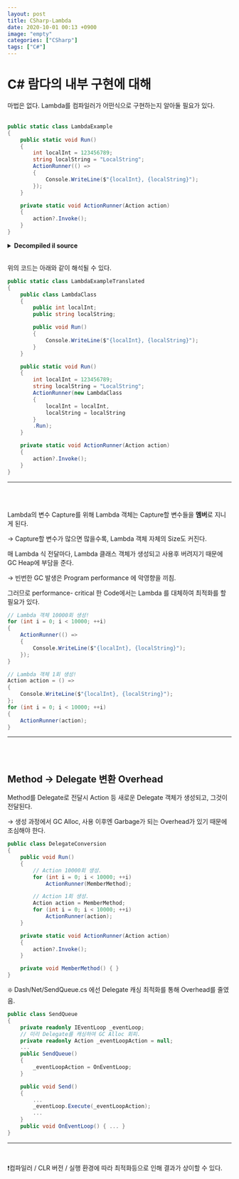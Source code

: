 ```yaml
---
layout: post
title: CSharp-Lambda
date: 2020-10-01 00:13 +0900
image: "empty"
categories: ["CSharp"]
tags: ["C#"]
---
```


# C# 람다의 내부 구현에 대해  


마법은 없다. Lambda를 컴파일러가 어떤식으로 구현하는지 알아둘 필요가 있다.
<br/><br/>

```csharp
public static class LambdaExample
{
    public static void Run()
    {
        int localInt = 123456789;
        string localString = "LocalString";
        ActionRunner(() =>
        {
            Console.WriteLine($"{localInt}, {localString}");
        });
    }

    private static void ActionRunner(Action action)
    {
        action?.Invoke();
    }
}
```

<details>
  
  <summary><b>Decompiled il source</b></summary>
  
<pre>
  <code class="csharp">
    // Type: CSharpExamples.LambdaExample 
    // Assembly: CSharpExamples, Version=1.0.0.0, Culture=neutral, PublicKeyToken=null
    // MVID: B420F7F8-9269-4798-8719-2A8ECDC7FBCA
    // Location: /Users/geunheepark/Projects/private/CSharpExamples/CSharpExamples/bin/Debug/netcoreapp3.1/CSharpExamples.dll
    // Sequence point data from /Users/geunheepark/Projects/private/CSharpExamples/CSharpExamples/bin/Debug/netcoreapp3.1/CSharpExamples.pdb

    .class public abstract sealed auto ansi beforefieldinit
      CSharpExamples.LambdaExample
        extends [System.Runtime]System.Object
    {

      .class nested private sealed auto ansi beforefieldinit
        '<>c__DisplayClass0_0'
          extends [System.Runtime]System.Object
      {
        .custom instance void [System.Runtime]System.Runtime.CompilerServices.CompilerGeneratedAttribute::.ctor()
          = (01 00 00 00 )

        .field public int32 localInt

        .field public string localString

        .method public hidebysig specialname rtspecialname instance void
          .ctor() cil managed
        {
          .maxstack 8

          IL_0000: ldarg.0      // this
          IL_0001: call         instance void [System.Runtime]System.Object::.ctor()
          IL_0006: nop
          IL_0007: ret

        } // end of method '<>c__DisplayClass0_0'::.ctor

        .method assembly hidebysig instance void
          'Runb__0'() cil managed
        {
          .maxstack 8

          // [12 13 - 12 14]
          IL_0000: nop

          // [13 17 - 13 65]
          IL_0001: ldstr        "{0}, {1}"
          IL_0006: ldarg.0      // this
          IL_0007: ldfld        int32 CSharpExamples.LambdaExample/'<>c__DisplayClass0_0'::localInt
          IL_000c: box          [System.Runtime]System.Int32
          IL_0011: ldarg.0      // this
          IL_0012: ldfld        string CSharpExamples.LambdaExample/'<>c__DisplayClass0_0'::localString
          IL_0017: call         string [System.Runtime]System.String::Format(string, object, object)
          IL_001c: call         void [System.Console]System.Console::WriteLine(string)
          IL_0021: nop

          // [14 13 - 14 14]
          IL_0022: ret

        } // end of method '<>c__DisplayClass0_0'::'Runb__0'
      } // end of class '<>c__DisplayClass0_0'

      .method public hidebysig static void
        Run() cil managed
      {
        .maxstack 2
        .locals init (
          [0] class CSharpExamples.LambdaExample/'<>c__DisplayClass0_0' 'CS$<>8__locals0'
        )

        IL_0000: newobj       instance void CSharpExamples.LambdaExample/'<>c__DisplayClass0_0'::.ctor()
        IL_0005: stloc.0      // 'CS$<>8__locals0'

        // [8 9 - 8 10]
        IL_0006: nop

        // [9 13 - 9 38]
        IL_0007: ldloc.0      // 'CS$<>8__locals0'
        IL_0008: ldc.i4       123456789 // 0x075bcd15
        IL_000d: stfld        int32 CSharpExamples.LambdaExample/'<>c__DisplayClass0_0'::localInt

        // [10 13 - 10 48]
        IL_0012: ldloc.0      // 'CS$<>8__locals0'
        IL_0013: ldstr        "LocalString"
        IL_0018: stfld        string CSharpExamples.LambdaExample/'<>c__DisplayClass0_0'::localString

        // [11 13 - 14 16]
        IL_001d: ldloc.0      // 'CS$<>8__locals0'
        IL_001e: ldftn        instance void CSharpExamples.LambdaExample/'<>c__DisplayClass0_0'::'Runb__0'()
        IL_0024: newobj       instance void [System.Runtime]System.Action::.ctor(object, native int)
        IL_0029: call         void CSharpExamples.LambdaExample::ActionRunner(class [System.Runtime]System.Action)
        IL_002e: nop

        // [15 9 - 15 10]
        IL_002f: ret

      } // end of method LambdaExample::Run

      .method private hidebysig static void
        ActionRunner(
          class [System.Runtime]System.Action action
        ) cil managed
      {
        .maxstack 8

        // [18 9 - 18 10]
        IL_0000: nop

        // [19 13 - 19 30]
        IL_0001: ldarg.0      // action
        IL_0002: brtrue.s     IL_0006
        IL_0004: br.s         IL_000d
        IL_0006: ldarg.0      // action
        IL_0007: callvirt     instance void [System.Runtime]System.Action::Invoke()
        IL_000c: nop

        // [20 9 - 20 10]
        IL_000d: ret

      } // end of method LambdaExample::ActionRunner
    } // end of class CSharpExamples.LambdaExample
  </code>
</pre>
</details>

<br>

위의 코드는 아래와 같이 해석될 수 있다.  
```csharp
public static class LambdaExampleTranslated
{
    public class LambdaClass
    {
        public int localInt;
        public string localString;

        public void Run()
        {
            Console.WriteLine($"{localInt}, {localString}");
        }
    }

    public static void Run()
    {
        int localInt = 123456789;
        string localString = "LocalString";
        ActionRunner(new LambdaClass
		{
			localInt = localInt,
			localString = localString
		}
		.Run);
    }

    private static void ActionRunner(Action action)
    {
        action?.Invoke();
    }
}
```

---
<br/><br/>

Lambda의 변수 Capture를 위해 Lambda 객체는 Capture할 변수들을 <b>멤버</b>로 지니게 된다.

→ Capture할 변수가 많으면 많을수록, Lambda 객체 자체의 Size도 커진다.

매 Lambda 식 전달마다, Lambda 클래스 객체가 생성되고 사용후 버려지기 때문에 GC Heap에 부담을 준다.

→ 빈번한 GC 발생은 Program performance 에 악영향을 끼침.

그러므로 performance- critical 한 Code에서는 Lambda 를 대체하여 최적화를 할 필요가 있다.

```csharp
// Lambda 객체 10000회 생성!
for (int i = 0; i < 10000; ++i)
{
    ActionRunner(() =>
    {
        Console.WriteLine($"{localInt}, {localString}");
    });
}

// Lambda 객체 1회 생성!
Action action = () =>
{
    Console.WriteLine($"{localInt}, {localString}");
};
for (int i = 0; i < 10000; ++i)
{
    ActionRunner(action);
}
```

---
<br/><br/>
## Method → Delegate 변환 Overhead

Method를 Delegate로 전달시 Action<T> 등 새로운 Delegate 객체가 생성되고, 그것이 전달된다.

→ 생성 과정에서 GC Alloc, 사용 이후엔 Garbage가 되는 Overhead가 있기 때문에 조심해야 한다.

```csharp
public class DelegateConversion
{
    public void Run()
    {
        // Action 10000회 생성.
        for (int i = 0; i < 10000; ++i)
            ActionRunner(MemberMethod);

        // Action 1회 생성.
        Action action = MemberMethod;
        for (int i = 0; i < 10000; ++i)
            ActionRunner(action);
    }

    private static void ActionRunner(Action action)
    {
        action?.Invoke();
    }

    private void MemberMethod() { }
}
```

❇️ Dash/Net/SendQueue.cs 에선 Delegate 캐싱 최적화를 통해 Overhead를 줄였음.

```csharp
public class SendQueue
{
	private readonly IEventLoop _eventLoop;
	// 미리 Delegate를 캐싱하여 GC Alloc 회피.
	private readonly Action _eventLoopAction = null;
	...
	public SendQueue()
	{
		_eventLoopAction = OnEventLoop;
	}

	public void Send()
	{
		...
		_eventLoop.Execute(_eventLoopAction);
		...
	}
	public void OnEventLoop() { ... }
}
```

---
<br/>

❗컴파일러 /  CLR 버전 / 실행 환경에 따라 최적화등으로 인해 결과가 상이할 수 있다.